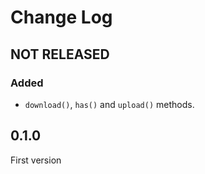 # Change Log

## NOT RELEASED

### Added

- `download()`, `has()` and `upload()` methods.

## 0.1.0

First version
